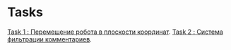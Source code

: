 # Tasks
[Task 1 : Перемещение робота в плоскости координат](https://github.com/dmiper/tasks/tree/main/task1).
[Task 2 : Система фильтрации комментариев](https://github.com/dmiper/tasks/tree/main/task2).
